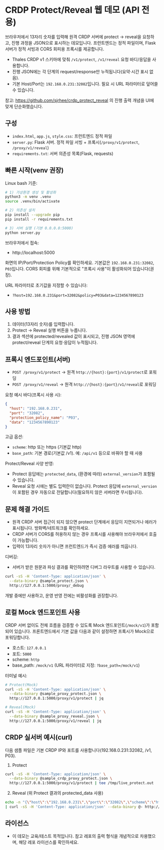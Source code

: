 # CRDP Protect/Reveal 웹 데모 (API 전용)

브라우저에서 13자리 숫자를 입력해 원격 CRDP 서버에 protect → reveal을 요청하고, 진행 과정을 JSON으로 표시하는 데모입니다. 프런트엔드는 정적 파일이며, Flask 서버가 정적 서빙과 CORS 회피용 프록시를 제공합니다.

- Thales CRDP v1 스키마에 맞춰 `/v1/protect`, `/v1/reveal` 요청 바디/응답을 사용합니다.
- 진행 JSON에는 각 단계의 request/response만 누적됩니다(요약·시간 표시 없음).
- 기본 Host/Port는 `192.168.0.231:32082`입니다. 필요 시 URL 파라미터로 덮어쓸 수 있습니다.

참고: https://github.com/sjrhee/crdp_protect_reveal 의 진행 출력 개념을 UI에 맞게 단순화했습니다.

## 구성
- `index.html`, `app.js`, `style.css`: 프런트엔드 정적 파일
- `server.py`: Flask 서버. 정적 파일 서빙 + 프록시(`/proxy/v1/protect`, `/proxy/v1/reveal`)
- `requirements.txt`: 서버 의존성 목록(Flask, requests)

## 빠른 시작(venv 권장)

Linux bash 기준:

```bash
# 1) 가상환경 생성 및 활성화
python3 -m venv .venv
source .venv/bin/activate

# 2) 의존성 설치
pip install --upgrade pip
pip install -r requirements.txt

# 3) 서버 실행 (기본 0.0.0.0:5000)
python server.py
```

브라우저에서 접속:
- http://localhost:5000

화면의 IP/Port/Protection Policy를 확인하세요. 기본값은 `192.168.0.231:32082`, `P03`입니다. CORS 회피를 위해 기본적으로 "프록시 사용"이 활성화되어 있습니다(권장).

URL 파라미터로 초기값을 지정할 수 있습니다:
- `?host=192.168.0.231&port=32082&policy=P03&data=1234567890123`

## 사용 방법
1) 데이터(13자리 숫자)를 입력합니다.
2) Protect → Reveal 실행 버튼을 누릅니다.
3) 결과 섹션에 protected/revealed 값이 표시되고, 진행 JSON 영역에 protect/reveal 단계의 요청·응답이 누적됩니다.

## 프록시 엔드포인트(서버)
- `POST /proxy/v1/protect` → 원격 `http://{host}:{port}/v1/protect`로 포워딩
- `POST /proxy/v1/reveal` → 원격 `http://{host}:{port}/v1/reveal`로 포워딩

요청 예시 바디(프록시 사용 시):
```json
{
  "host": "192.168.0.231",
  "port": "32082",
  "protection_policy_name": "P03",
  "data": "1234567890123"
}
```

고급 옵션:
- `scheme`: http 또는 https (기본값 http)
- `base_path`: 기본 경로(기본값 /v1). 예: `/api/v1` 등으로 바꿔야 할 때 사용

Protect/Reveal 사양 반영:
- Protect 응답에는 `protected_data`, (환경에 따라) `external_version`가 포함될 수 있습니다.
- Reveal 요청 시에는 별도 입력란이 없습니다. Protect 응답에 `external_version`이 포함된 경우 자동으로 전달합니다(필요하지 않은 서버라면 무시됩니다).

## 문제 해결 가이드
- 원격 CRDP 서버 접근이 되지 않으면 protect 단계에서 응답이 지연되거나 에러가 표시됩니다. 방화벽/네트워크를 확인하세요.
- CRDP 서버가 CORS를 허용하지 않는 경우 프록시를 사용해야 브라우저에서 호출이 가능합니다.
- 입력이 13자리 숫자가 아니면 프런트엔드가 즉시 검증 에러를 띄웁니다.

디버깅:
- 서버가 받은 원문과 파싱 결과를 확인하려면 디버그 라우트를 사용할 수 있습니다.
```bash
curl -sS -H 'Content-Type: application/json' \
  --data-binary @sample_protect.json \
  http://127.0.0.1:5000/proxy/_debug
```
개발 중에만 사용하고, 운영 반영 전에는 비활성화를 권장합니다.

## 로컬 Mock 엔드포인트 사용
CRDP 서버 없이도 전체 흐름을 검증할 수 있도록 Mock 엔드포인트(`/mock/v1`)가 포함되어 있습니다. 프론트엔드에서 기본 값을 다음과 같이 설정하면 프록시가 Mock으로 포워딩합니다.

- 호스트: `127.0.0.1`
- 포트: `5000`
- scheme: `http`
- base_path: `/mock/v1` (URL 파라미터로 지정: `?base_path=/mock/v1`)

터미널 예시:
```bash
# Protect(Mock)
curl -sS -H 'Content-Type: application/json' \
  --data-binary @sample_proxy_protect.json \
  http://127.0.0.1:5000/proxy/v1/protect | jq

# Reveal(Mock)
curl -sS -H 'Content-Type: application/json' \
  --data-binary @sample_proxy_reveal.json \
  http://127.0.0.1:5000/proxy/v1/reveal | jq
```

## CRDP 실서버 예시(curl)
다음 샘플 파일은 기본 CRDP IP와 포트를 사용합니다(192.168.0.231:32082, /v1, P03).

1) Protect
```bash
curl -sS -H 'Content-Type: application/json' \
  --data-binary @sample_crdp_proxy_protect.json \
  http://127.0.0.1:5000/proxy/v1/protect | tee /tmp/live_protect.out
```

2) Reveal (위 Protect 결과의 protected_data 사용)
```bash
echo -n "{\"host\":\"192.168.0.231\",\"port\":\"32082\",\"scheme\":\"http\",\"base_path\":\"/v1\",\"protection_policy_name\":\"P03\",\"protected_data\":\"$(jq -r .protected_data /tmp/live_protect.out)\"}" \
| curl -sS -H 'Content-Type: application/json' --data-binary @- http://127.0.0.1:5000/proxy/v1/reveal | tee /tmp/live_reveal.out
```

## 라이선스
- 이 데모는 교육/테스트 목적입니다. 참고 레포의 출력 형식을 개념적으로 차용했으며, 해당 레포 라이선스를 확인하세요.
